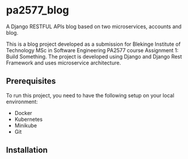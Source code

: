 # pa2577_blog
A Django RESTFUL APIs blog based on two microservices, accounts and blog.

This is a blog project developed as a submission for Blekinge Institute of Technology MSc in Software Engineering PA2577 
course Assignment 1: Build Something. The project is developed using Django and Django Rest Framework and uses microservice 
architecture.

## Prerequisites
To run this project, you need to have the following setup on your local environment:
- Docker 
- Kubernetes 
- Minikube
- Git

## Installation
